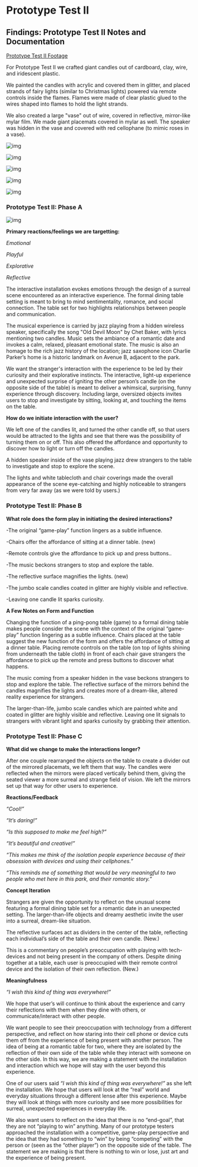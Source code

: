# Prototype Test II

## Findings: Prototype Test II Notes and Documentation

[Prototype Test II Footage](https://drive.google.com/a/newschool.edu/file/d/1Nz5iqj0qb5GbPiJ6AudZ57LmWn1qfuNE/view?usp=drivesdk)

For Prototype Test II we crafted giant candles out of cardboard, clay, wire, and iridescent plastic. 

We painted the candles with acrylic and covered them in glitter, and placed strands of fairy lights (similar to Christmas lights) powered via remote controls inside the flames. Flames were made of clear plastic glued to the wires shaped into flames to hold the light strands.

We also created a large "vase" out of wire, covered in reflective, mirror-like mylar film. We made giant placemats covered in mylar as well. The speaker was hidden in the vase and covered with red cellophane (to mimic roses in a vase).

![img](img/making1.jpeg)

![img](img/making2.jpeg)

![img](img/making3.jpeg)

![img](img/making4.jpeg)

![img](img/making5.jpeg)


### Prototype Test II: Phase A

![img](img/phase1.jpeg)

**Primary reactions/feelings we are targetting:**

*Emotional*

*Playful*

*Explorative*

*Reflective*

The interactive installation evokes emotions through the design of a surreal scene encountered as an interactive experience. The formal dining table setting is meant to bring to mind sentimentality, romance, and social connection. The table set for two highlights relationships between people and communication. 

The musical experience is carried by jazz playing from a hidden wireless speaker, specifically the song "Old Devil Moon" by Chet Baker, with lyrics mentioning two candles. Music sets the ambiance of a romantic date and invokes a calm, relaxed, pleasant emotional state. 
The music is also an homage to the rich jazz history of the location; jazz saxophone icon Charlie Parker’s home is a historic landmark on Avenue B, adjacent to the park.

We want the stranger's interaction with the experience to be led by their curiosity and their explorative instincts. The interactive, light-up experience and unexpected surprise of igniting the other person’s candle (on the opposite side of the table) is meant to deliver a whimsical, surprising, funny experience through discovery. Including large, oversized objects invites users to stop and investigate by sitting, looking at, and touching the items on the table.



**How do we initiate interaction with the user?**

We left one of the candles lit, and turned the other candle off, so that users would be attracted to the lights and see that there was the possibility of turning them on or off. This also offered the affordance and opportunity to discover how to light or turn off the candles. 

A hidden speaker  inside of the vase playing jazz  drew strangers to the table to investigate and stop to explore the scene. 

The lights and white tablecloth and chair coverings made the overall appearance of the scene eye-catching and highly noticeable to strangers from very far away (as we were told by users.)

### Prototype Test II: Phase B

**What role does the form play in initiating the desired interactions?**

-The original “game-play” function lingers as a subtle influence. 

-Chairs offer the affordance of sitting at a dinner table. (new)

-Remote controls give the affordance to pick up and press buttons.. 

-The music beckons strangers to stop and explore the table. 

-The reflective surface magnifies the lights. (new)

-The jumbo scale candles coated in glitter are highly visible and reflective.

-Leaving one candle lit sparks curiosity.

**A Few Notes on Form and Function**

Changing the function of a ping-pong table (game) to a formal dining table makes people consider the scene with the context of the original “game-play” function lingering as a subtle influence. 
Chairs placed at the table suggest the new function of the form and offers the affordance of sitting at a dinner table. Placing remote controls on the table (on top of lights shining from underneath the table cloth) in front of each chair gave strangers the affordance to pick up the remote and press buttons to discover what happens. 

The music coming from a speaker hidden in the vase beckons strangers to stop and explore the table. 
The reflective surface of the mirrors behind the candles magnifies the lights and creates more of a dream-like, altered reality experience for strangers. 

The larger-than-life, jumbo scale candles which are painted white and coated in glitter are highly visible and reflective. Leaving one lit signals to strangers with vibrant light and sparks curiosity by grabbing their attention.

### Prototype Test II: Phase C

**What did we change to make the interactions longer?**

After one couple rearranged the objects on the table to create a divider out of the mirrored placemats, we left them that way. The candles were reflected when the mirrors were placed vertically behind them, giving the seated viewer a more surreal and strange field of vision. We left the mirrors set up that way for other users to experience.  

**Reactions/Feedback**

*“Cool!”*

*“It’s daring!”*

*“Is this supposed to make me feel high?”*

*“It’s beautiful and creative!”*

*“This makes me think of the isolation people experience because of their obsession with devices and using their cellphones.”*

*“This reminds me of something that would be very meaningful to two people who met here in this park, and their romantic story.”*

**Concept Iteration**

Strangers are given the opportunity to reflect on the unusual scene featuring a formal dining table set for a romantic date in an unexpected setting. The larger-than-life objects and dreamy aesthetic invite the user into a surreal, dream-like situation. 

The reflective surfaces act as dividers in the center of the table, reflecting each individual’s side of the table and their own candle. (New.)

This is a commentary on people’s preoccupation with playing with tech-devices and not being present in the company of others. Despite dining together at a table, each user is preoccupied with their remote control device and the isolation of their own reflection. (New.)

**Meaningfulness**

*“I wish this kind of thing was everywhere!”*

We hope that user’s will continue to think about the experience and carry their reflections with them when they dine with others, or communicate/interact with other people. 

We want people to see their preoccupation with technology from a different perspective, and reflect on how staring into their cell phone or device cuts them off from the experience of being present with another person.  The idea of being at a romantic table for two, where they are isolated by the reflection of their own side of the table while they interact with someone on the other side. In this way, we are making a statement with the installation and interaction which we hope will stay with the user beyond this experience. 

One of our users said *“I wish this kind of thing was everywhere!”* as she left the installation.  We hope that users will look at the “real” world and everyday situations through a different lense after this experience. Maybe they will look at things with more curiosity and see more possibilities for surreal, unexpected experiences in everyday life. 

We also want users to reflect on the idea that there is no “end-goal”, that they are not “playing to win”  anything. 
Many of our prototype testers approached the installation with a competitive, game-play perspective and the idea that they had something to “win” by being “competing” with the person or (seen as the “other player”) on the opposite side of the table. The statement we are making is that there is nothing to win or lose, just art and the experience of being present. 









